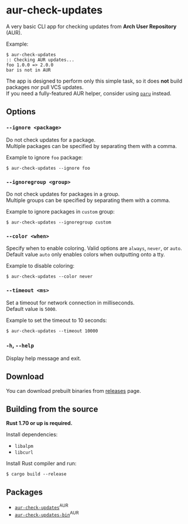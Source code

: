 # aur-check-updates

A very basic CLI app for checking updates from **Arch User Repository** (AUR).

Example:

    $ aur-check-updates
    :: Checking AUR updates...
    foo 1.0.0 => 2.0.0
    bar is not in AUR

The app is designed to perform only this simple task, so it does **not** build packages nor pull VCS updates.  
If you need a fully-featured AUR helper, consider using [`paru`](https://github.com/morganamilo/paru) instead.

## Options

### `--ignore <package>`

Do not check updates for a package.  
Multiple packages can be specified by separating them with a comma.

Example to ignore `foo` package:

    $ aur-check-updates --ignore foo

### `--ignoregroup <group>`

Do not check updates for packages in a group.  
Multiple groups can be specified by separating them with a comma.

Example to ignore packages in `custom` group:

    $ aur-check-updates --ignoregroup custom

### `--color <when>`

Specify when to enable coloring. Valid options are `always`, `never`, or `auto`.  
Default value `auto` only enables colors when outputting onto a tty.

Example to disable coloring:

    $ aur-check-updates --color never

### `--timeout <ms>`

Set a timeout for network connection in milliseconds.  
Default value is `5000`.

Example to set the timeout to 10 seconds:

    $ aur-check-updates --timeout 10000

### `-h`, `--help`

Display help message and exit.

## Download

You can download prebuilt binaries from [releases](https://github.com/HanabishiRecca/aur-check-updates/releases) page.

## Building from the source

**Rust 1.70 or up is required.**

Install dependencies:

-   `libalpm`
-   `libcurl`

Install Rust compiler and run:

    $ cargo build --release

## Packages

-   [`aur-check-updates`](https://aur.archlinux.org/packages/aur-check-updates)<sup>AUR</sup>
-   [`aur-check-updates-bin`](https://aur.archlinux.org/packages/aur-check-updates-bin)<sup>AUR</sup>
